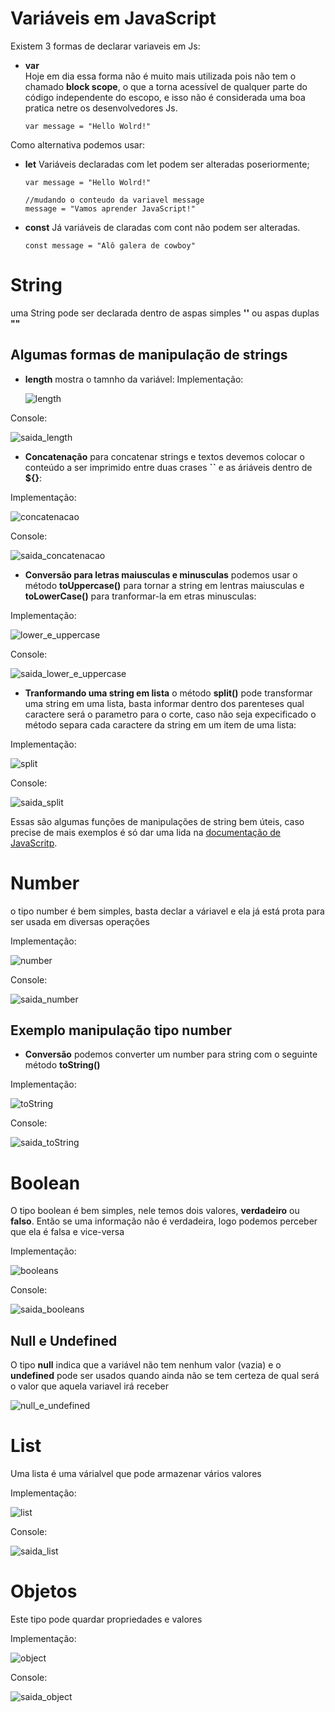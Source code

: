 # Variáveis em JavaScript

Existem 3 formas de declarar variaveis em Js:

- **var**  
  Hoje em dia essa forma não é muito mais utilizada pois não tem o chamado **block scope**, o que a torna acessível de qualquer parte do código independente do escopo, e isso não é considerada uma boa pratica netre os desenvolvedores Js.

  ```
  var message = "Hello Wolrd!"
  ```

Como alternativa podemos usar:

- **let**
  Variáveis declaradas com let podem ser alteradas poseriormente;

  ```
  var message = "Hello Wolrd!"

  //mudando o conteudo da variavel message
  message = "Vamos aprender JavaScript!"
  ```

- **const**
  Já variáveis de claradas com cont não podem ser alteradas.
  ```
  const message = "Alô galera de cowboy"
  ```

# String

uma String pode ser declarada dentro de aspas simples **''** ou aspas duplas **""**

## Algumas formas de manipulação de strings

- **length** mostra o tamnho da variável:
  Implementação:

  ![length](https://user-images.githubusercontent.com/68754092/175143469-453db61d-7b10-4670-9963-f3fe0eede9f4.png)

Console:

![saida_length](https://user-images.githubusercontent.com/68754092/175143458-de6aacc4-8bd6-4a18-a24d-bfc9c1ea603b.png)

- **Concatenação** para concatenar strings e textos devemos colocar o conteúdo a ser imprimido entre duas crases **``** e as áriáveis dentro de **${}**:

Implementação:

![concatenacao](https://user-images.githubusercontent.com/68754092/175143466-852f1491-484b-4811-971d-a993d145e4de.png)

Console:

![saida_concatenacao](https://user-images.githubusercontent.com/68754092/175143455-ca6deac1-8cdd-42a6-b030-1ff92ccc2f00.png)

- **Conversão para letras maiusculas e minusculas** podemos usar o método **toUppercase()** para tornar a string em lentras maiusculas e **toLowerCase()** para tranformar-la em etras minusculas:

Implementação:

![lower_e_uppercase](https://user-images.githubusercontent.com/68754092/175143454-13ebb8f3-c840-414d-b88c-2d1f122e2643.png)

Console:

![saida_lower_e_uppercase](https://user-images.githubusercontent.com/68754092/175143459-996bbe8a-ae24-4309-8b97-9b6275f924cc.png)

- **Tranformando uma string em lista** o método **split()** pode transformar uma string em uma lista, basta informar dentro dos parenteses qual caractere será o parametro para o corte, caso não seja expecificado o método separa cada caractere da string em um item de uma lista:

Implementação:

![split](https://user-images.githubusercontent.com/68754092/175143463-6de173d5-a005-45ae-b6f9-a17a8fb1c11e.png)

Console:

![saida_split](https://user-images.githubusercontent.com/68754092/175143460-8e91a399-7f86-4964-b2ac-0c2b76a56da7.png)

Essas são algumas funções de manipulações de string bem úteis, caso precise de mais exemplos é só dar uma lida na [documentação de JavaScritp](https://developer.mozilla.org/pt-BR/docs/Web/JavaScript/Reference/Global_Objects/String).

# Number

o tipo number é bem simples, basta declar a váriavel e ela já está prota para ser usada em diversas operações

Implementação:

![number](https://user-images.githubusercontent.com/68754092/175143980-388be1dc-4b08-4143-8109-da2fd5afd0a8.png)

Console:

![saida_number](https://user-images.githubusercontent.com/68754092/175144077-ed985643-31c1-4371-8f21-328b2fc4198f.png)

## Exemplo manipulação tipo number

- **Conversão** podemos converter um number para string com o seguinte método **toString()**

Implementação:

![toString](https://user-images.githubusercontent.com/68754092/175144136-16d36cc1-df4c-42aa-838e-6b5ec63875f2.png)

Console:

![saida_toString](https://user-images.githubusercontent.com/68754092/175144146-70be8750-8174-4260-bab2-4ea243bc6005.png)

# Boolean

O tipo boolean é bem simples, nele temos dois valores, **verdadeiro** ou **falso**.
Então se uma informação não é verdadeira, logo podemos perceber que ela é falsa e vice-versa

Implementação:

![booleans](https://user-images.githubusercontent.com/68754092/175144413-02db4d9b-5b3c-4d9f-91b7-6eaa2085874d.png)

Console:

![saida_booleans](https://user-images.githubusercontent.com/68754092/175144404-dac9a386-c637-4af9-a4b7-e1ec010fe236.png)

## Null e Undefined

O tipo **null** indica que a variável não tem nenhum valor (vazia) e o **undefined** pode ser usados quando ainda não se tem certeza de qual será o valor que aquela variavel irá receber

![null_e_undefined](https://user-images.githubusercontent.com/68754092/175144400-c0ec7b0f-ab3d-42c3-b80e-c1a25d94bda0.png)

# List

Uma lista é uma várialvel que pode armazenar vários valores

Implementação:

![list](https://user-images.githubusercontent.com/68754092/175144398-dbddcae8-225f-4ef5-b724-5e8f4de8e7e5.png)

Console:

![saida_list](https://user-images.githubusercontent.com/68754092/175144407-769f2232-6f6e-4cd2-ab3a-ffce602dfa2c.png)

# Objetos

Este tipo pode quardar propriedades e valores

Implementação:

![object](https://user-images.githubusercontent.com/68754092/175144402-d7f8233f-c3bd-468d-a4df-ad09161fd876.png)

Console:

![saida_object](https://user-images.githubusercontent.com/68754092/175144412-70757ba9-68c1-43b1-bf6a-4ac7511a009f.png)
